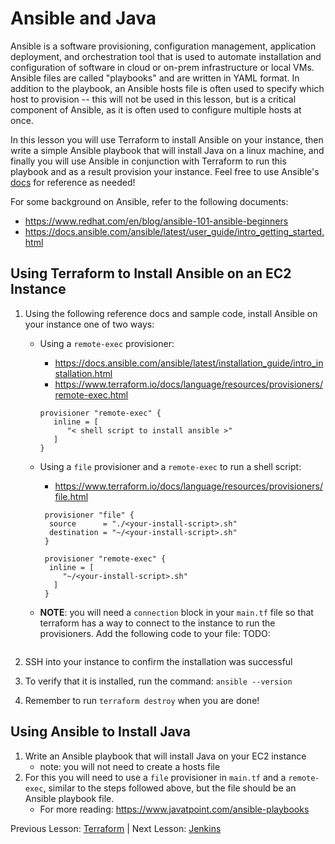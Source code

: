 # Ansible and Java

Ansible is a software provisioning, configuration management, application deployment, 
and orchestration tool that is used to automate installation and configuration of software
in cloud or on-prem infrastructure or local VMs. Ansible files are called "playbooks" and
are written in YAML format. In addition to the playbook, an Ansible hosts file is often 
used to specify which host to provision -- this will not be used in this lesson, but is a 
critical component of Ansible, as it is often used to configure multiple hosts at once. 

In this lesson you will use Terraform to install Ansible on your instance, then write 
a simple Ansible playbook that will install Java on a linux machine, and finally you will 
use Ansible in conjunction with Terraform to run this playbook and as a result provision 
your instance. Feel free to use Ansible's [docs](https://docs.ansible.com/ansible/latest/index.html)
for reference as needed! 

For some background on Ansible, refer to the following documents:
+ https://www.redhat.com/en/blog/ansible-101-ansible-beginners
+ https://docs.ansible.com/ansible/latest/user_guide/intro_getting_started.html

## Using Terraform to Install Ansible on an EC2 Instance

1. Using the following reference docs and sample code, install Ansible on your 
instance one of two ways:
   + Using a `remote-exec` provisioner:
      + https://docs.ansible.com/ansible/latest/installation_guide/intro_installation.html
      + https://www.terraform.io/docs/language/resources/provisioners/remote-exec.html
     
      ```hcl
      provisioner "remote-exec" { 
         inline = [
            "< shell script to install ansible >"
         ]
      }
      ```

   + Using a `file` provisioner and a `remote-exec` to run a shell script:
     + https://www.terraform.io/docs/language/resources/provisioners/file.html
     
     ```hcl
      provisioner "file" { 
       source      = "./<your-install-script>.sh"
       destination = "~/<your-install-script>.sh"
      }
       
      provisioner "remote-exec" { 
       inline = [
          "~/<your-install-script>.sh"
        ]
      }
     ```
   + **NOTE**: you will need a `connection` block in your `main.tf` file
   so that terraform has a way to connect to the instance to run the provisioners.
   Add the following code to your file:
   TODO: 
      ```hcl

      ```
   
3. SSH into your instance to confirm the installation was successful
4. To verify that it is installed, run the command: `ansible --version`
5. Remember to run `terraform destroy` when you are done!

## Using Ansible to Install Java

1. Write an Ansible playbook that will install Java on your EC2 instance
   + note: you will not need to create a hosts file
2. For this you will need to use a `file` provisioner in `main.tf` and a `remote-exec`,
similar to the steps followed above, but the file should be an Ansible playbook file.
   + For more reading: https://www.javatpoint.com/ansible-playbooks

Previous Lesson: [Terraform](./Terraform.md) | Next Lesson: [Jenkins](./Jenkins.md)

